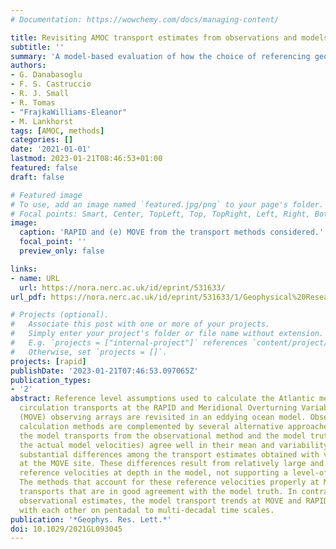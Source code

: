 ```yaml
---
# Documentation: https://wowchemy.com/docs/managing-content/

title: Revisiting AMOC transport estimates from observations and models
subtitle: ''
summary: 'A model-based evaluation of how the choice of referencing geostrophic velocities at AMOC transport mooring arrays can influence the resultant transport estimate, with a focus on the MOVE latitude of 16°N and the RAPID latitude of 26.5°N.'
authors:
- G. Danabasoglu
- F. S. Castruccio
- R. J. Small
- R. Tomas
- "FrajkaWilliams-Eleanor"
- M. Lankhorst
tags: [AMOC, methods]
categories: []
date: '2021-01-01'
lastmod: 2023-01-21T08:46:53+01:00
featured: false
draft: false

# Featured image
# To use, add an image named `featured.jpg/png` to your page's folder.
# Focal points: Smart, Center, TopLeft, Top, TopRight, Left, Right, BottomLeft, Bottom, BottomRight.
image:
  caption: 'RAPID and (e) MOVE from the transport methods considered.'
  focal_point: ''
  preview_only: false

links:
- name: URL
  url: https://nora.nerc.ac.uk/id/eprint/531633/
url_pdf: https://nora.nerc.ac.uk/id/eprint/531633/1/Geophysical%20Research%20Letters%20-%202021%20-%20Danabasoglu%20-%20Revisiting%20AMOC%20Transport%20Estimates%20From%20Observations%20and%20Models%20%281%29.pdf

# Projects (optional).
#   Associate this post with one or more of your projects.
#   Simply enter your project's folder or file name without extension.
#   E.g. `projects = ["internal-project"]` references `content/project/deep-learning/index.md`.
#   Otherwise, set `projects = []`.
projects: [rapid]
publishDate: '2023-01-21T07:46:53.097065Z'
publication_types:
- '2'
abstract: Reference level assumptions used to calculate the Atlantic meridional overturning
  circulation transports at the RAPID and Meridional Overturning Variability Experiment
  (MOVE) observing arrays are revisited in an eddying ocean model. Observational transport
  calculation methods are complemented by several alternative approaches. At RAPID,
  the model transports from the observational method and the model truth (based on
  the actual model velocities) agree well in their mean and variability. There are
  substantial differences among the transport estimates obtained with various methods
  at the MOVE site. These differences result from relatively large and time-varying
  reference velocities at depth in the model, not supporting a level-of-no-motion.
  The methods that account for these reference velocities properly at MOVE produce
  transports that are in good agreement with the model truth. In contrast with the
  observational estimates, the model transport trends at MOVE and RAPID largely agree
  with each other on pentadal to multi-decadal time scales.
publication: '*Geophys. Res. Lett.*'
doi: 10.1029/2021GL093045
---
```

